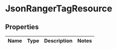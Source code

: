 
# JsonRangerTagResource

## Properties
Name | Type | Description | Notes
------------ | ------------- | ------------- | -------------



